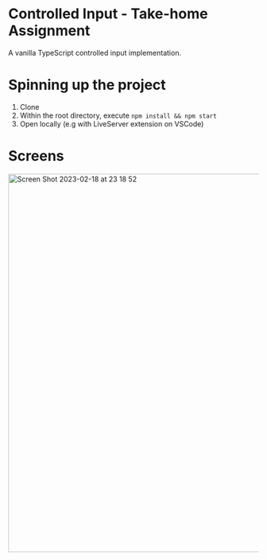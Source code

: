 # Controlled Input - Take-home Assignment

A vanilla TypeScript controlled input implementation.

# Spinning up the project
1. Clone
2. Within the root directory, execute ``` npm install && npm start ```
3. Open locally (e.g with LiveServer extension on VSCode)

# Screens
<img width="761" alt="Screen Shot 2023-02-18 at 23 18 52" src="https://user-images.githubusercontent.com/50968552/219899151-f6cc1822-1e3b-4684-bc5b-a3746231057c.png">
